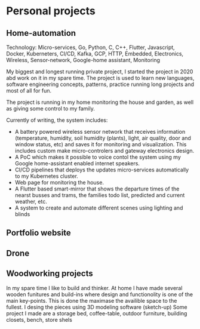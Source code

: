 # Personal projects

## Home-automation

Technology: Micro-services, Go, Python, C, C++, Flutter, Javascript, Docker, Kuberneters, CI/CD, Kafka, GCP, HTTP, Embedded, Electronics, Wireless, Sensor-network, Google-home assistant, Monitoring

My biggest and longest running private project, I started the project in 2020 abd work on it in my spare time. The project is used to learn new languages, software engineering concepts, patterns, practice running long projects and most of all for fun.

The project is running in my home monitoring the house and garden, as well as giving some control to my family.

Currently of writing, the system includes:

* A battery powered wireless sensor network that receives information (temperature, humidity, soil humidity (plants), light, air quality, door and window status, etc) and saves it for monitoring and visualization. This includes custom make micro-controlers and gateway electronics design.
* A PoC which makes it possible to voice contol the system using my Google home-assistant enabled internet speakers.
* CI/CD pipelines that deploys the updates micro-services automatically to my Kubernetes cluster.
* Web page for monitoring the house.
* A Flutter based smart-mirror that shows the departure times of the nearst busses and trams, the families todo list, predicted and current weather, etc.
* A system to create and automate different scenes using lighting and blinds

## Portfolio website



## Drone

## Woodworking projects

In my spare time I like to build and thinker. At home I have made several wooden funitures and build-ins where design and functionolity is one of the main key-points. This is done the maximase the availible space to the fullest. I desing the pieces using 3D modeling software (sketch-up)
Some project I made are a storage bed, coffee-table, outdoor furniture, building closets, bench, store shels
